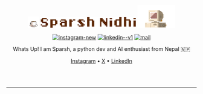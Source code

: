 <div align="center">
<img src="./assets/coffee.gif" alt="coffee" width="6%"/>
<img src="./assets/name.png" alt="Sparsh Nidhi" width="50%"/>
<img src="./assets/retro-pc-brown.gif" alt="PC" width="20%"/>
</div>

<div align="center">
    <p>
      <a href="https://www.instagram.com/high_on_caffiene"><img width="18" height="18" src="https://img.icons8.com/461212/material-rounded/18/instagram-new.png" alt="instagram-new"/></a>
      <a href="https://www.linkedin.com/in/sparsh-nidhi-74381915a "><img width="18" height="18" src="https://img.icons8.com/461212/material-rounded/18/linkedin--v1.png" alt="linkedin--v1"/></a>
      <a href="mailto:sparsh123nidhi@gmail.com"><img width="18" height="18" src="https://img.icons8.com/461212/material-rounded/18/mail.png" alt="mail"/></a>
    </p>
  </div>

<div align= "center">    
    Whats Up! I am Sparsh, a python dev and AI enthusiast from Nepal 🇳🇵

  <p>
    <a href="">Instagram</a> • 
    <a href="">X</a> • 
    <a href="">LinkedIn</a>
  </p>
  <br>
  <br>
</div>

---

<!--
**chocolatewafer/chocolatewafer** is a ✨ _special_ ✨ repository because its `README.md` (this file) appears on your GitHub profile.

Here are some ideas to get you started:

- 🔭 I’m currently working on ...
- 🌱 I’m currently learning ...
- 👯 I’m looking to collaborate on ...
- 🤔 I’m looking for help with ...
- 💬 Ask me about ...
- 📫 How to reach me: ...
- 😄 Pronouns: ...
- ⚡ Fun fact: ...
-->
